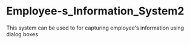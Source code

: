 # Employee-s_Information_System2
This system can be used to for capturing employee's information using dialog boxes
